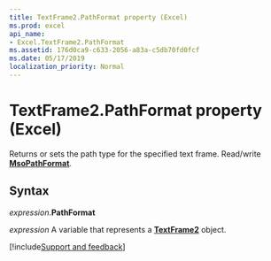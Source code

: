 ```yaml
---
title: TextFrame2.PathFormat property (Excel)
ms.prod: excel
api_name:
- Excel.TextFrame2.PathFormat
ms.assetid: 176d0ca9-c633-2056-a83a-c5db70fd0fcf
ms.date: 05/17/2019
localization_priority: Normal
---
```



# TextFrame2.PathFormat property (Excel)

Returns or sets the path type for the specified text frame. Read/write **[MsoPathFormat](Office.MsoPathFormat.md)**.


## Syntax

_expression_.**PathFormat**

_expression_ A variable that represents a **[TextFrame2](Excel.TextFrame2.md)** object.




[!include[Support and feedback](~/includes/feedback-boilerplate.md)]